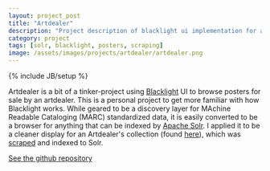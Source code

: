 ```yaml
---
layout: project_post
title: "Artdealer"
description: "Project description of blacklight ui implementation for and artdealer's poster collection"
category: project
tags: [solr, blacklight, posters, scraping]
image: /assets/images/projects/artdealer/artdealer.png
---
```

{% include JB/setup %}


Artdealer is a bit of a tinker-project using [Blacklight](http://projectblacklight.org/) UI to browse posters for sale by an artdealer. This is a personal project to get more familiar with how Blacklight works. While geared to be a discovery layer for MAchine Readable Cataloging (MARC) standardized data, it is easily converted to be a browser for anything that can be indexed by [Apache Solr](https://lucene.apache.org/solr/‎). I applied it to be a cleaner display for an Artdealer's collection (found [here](http://igalcalderpicassowarhol.com/)), which was [scraped](https://github.com/droquo/igal-m-atelier/blob/master/scraper.py) and indexed to Solr. 


[See the github repository](https://github.com/droquo/artdealer)